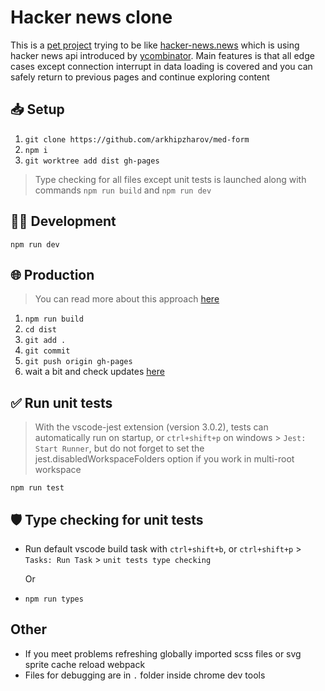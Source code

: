 # Hacker news clone

This is a [pet project](https://arkhipzharov.github.io/hacker-news-clone/) trying to
be like [hacker-news.news](https://www.hacker-news.news) which is using hacker
news api introduced by [ycombinator](https://news.ycombinator.com). Main
features is that all edge cases except connection interrupt in data loading is
covered and you can safely return to previous pages and continue exploring
content

## 📥 Setup

1. `git clone https://github.com/arkhipzharov/med-form`
2. `npm i`
3. `git worktree add dist gh-pages`

> Type checking for all files except unit tests is launched along with commands
> `npm run build` and `npm run dev`

## 👷‍♂ Development

`npm run dev`

## 🌐 Production

> You can read more about this approach
[here](https://medium.com/linagora-engineering/deploying-your-js-app-to-github-pages-the-easy-way-or-not-1ef8c48424b7)

1. `npm run build`
2. `cd dist`
3. `git add .`
4. `git commit`
5. `git push origin gh-pages`
6. wait a bit and check updates [here](https://arkhipzharov.github.io/hacker-news-clone/)

## ✅ Run unit tests

> With the vscode-jest extension (version 3.0.2), tests can automatically run
> on startup, or `ctrl+shift+p` on windows > `Jest: Start Runner`, but do not forget to set the jest.disabledWorkspaceFolders option
> if you work in multi-root workspace

`npm run test`

## 🛡️ Type checking for unit tests

- Run default vscode build task with `ctrl+shift+b`, or `ctrl+shift+p` > `Tasks: Run Task` > `unit tests type checking`

  Or

- `npm run types`

## Other

- If you meet problems refreshing globally imported scss files or svg sprite cache reload webpack
- Files for debugging are in `.` folder inside chrome dev tools
